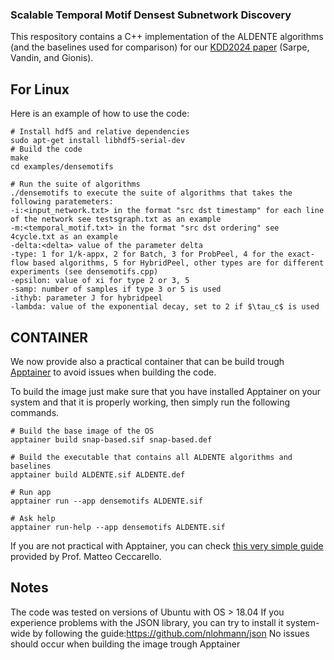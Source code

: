 ### Scalable Temporal Motif Densest Subnetwork Discovery 

This respository contains a C++ implementation of the ALDENTE algorithms (and the baselines used for comparison) for our [KDD2024 paper](https://arxiv.org/abs/2406.10608) (Sarpe, Vandin, and Gionis).

## For Linux

Here is an example of how to use the code:
```
# Install hdf5 and relative dependencies
sudo apt-get install libhdf5-serial-dev
# Build the code
make
cd examples/densemotifs

# Run the suite of algorithms
./densemotifs to execute the suite of algorithms that takes the following paratemeters:
-i:<input_network.txt> in the format "src dst timestamp" for each line of the network see testsgraph.txt as an example
-m:<temporal_motif.txt> in the format "src dst ordering" see 4cycle.txt as an example
-delta:<delta> value of the parameter delta
-type: 1 for 1/k-appx, 2 for Batch, 3 for ProbPeel, 4 for the exact-flow based algorithms, 5 for HybridPeel, other types are for different experiments (see densemotifs.cpp)
-epsilon: value of xi for type 2 or 3, 5
-samp: number of samples if type 3 or 5 is used
-ithyb: parameter J for hybridpeel
-lambda: value of the exponential decay, set to 2 if $\tau_c$ is used
```
## CONTAINER
We now provide also a practical container that can be build trough [Apptainer](https://apptainer.org/) to avoid issues when building the code.

To build the image just make sure that you have installed Apptainer on your system and that it is properly working, then simply run the following commands.

```
# Build the base image of the OS
apptainer build snap-based.sif snap-based.def

# Build the executable that contains all ALDENTE algorithms and baselines
apptainer build ALDENTE.sif ALDENTE.def

# Run app
apptainer run --app densemotifs ALDENTE.sif

# Ask help
apptainer run-help --app densemotifs ALDENTE.sif
```

If you are not practical with Apptainer, you can check [this very simple guide](https://www.dei.unipd.it/~ceccarello/posts/apptainer-devenv/) provided by Prof. Matteo Ceccarello.

## Notes

The code was tested on versions of Ubuntu with OS > 18.04
If you experience problems with the JSON library, you can try to install it system-wide by following the guide:https://github.com/nlohmann/json
No issues should occur when building the image trough Apptainer
